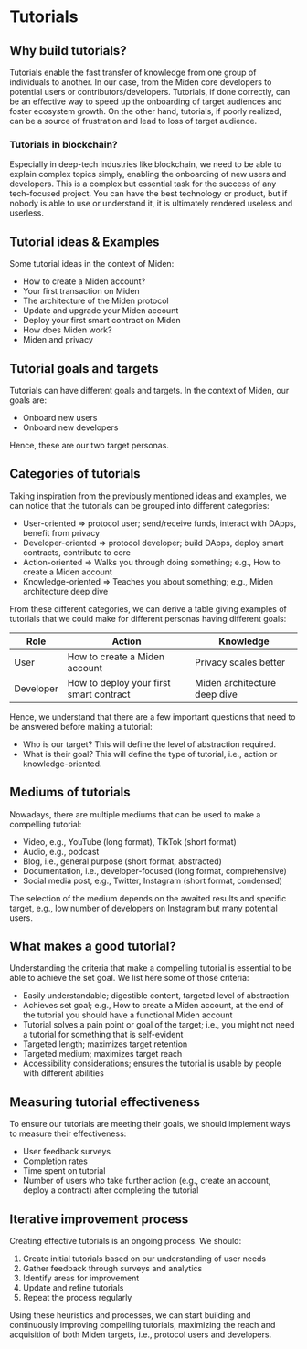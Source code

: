 # Tutorials

## Why build tutorials?

Tutorials enable the fast transfer of knowledge from one group of individuals to another. In our case, from the Miden core developers to potential users or contributors/developers. Tutorials, if done correctly, can be an effective way to speed up the onboarding of target audiences and foster ecosystem growth. On the other hand, tutorials, if poorly realized, can be a source of frustration and lead to loss of target audience.

### Tutorials in blockchain?

Especially in deep-tech industries like blockchain, we need to be able to explain complex topics simply, enabling the onboarding of new users and developers. This is a complex but essential task for the success of any tech-focused project. You can have the best technology or product, but if nobody is able to use or understand it, it is ultimately rendered useless and userless.

## Tutorial ideas & Examples

Some tutorial ideas in the context of Miden:

- How to create a Miden account?
- Your first transaction on Miden
- The architecture of the Miden protocol
- Update and upgrade your Miden account
- Deploy your first smart contract on Miden
- How does Miden work?
- Miden and privacy

## Tutorial goals and targets

Tutorials can have different goals and targets. In the context of Miden, our goals are:

- Onboard new users
- Onboard new developers

Hence, these are our two target personas.

## Categories of tutorials

Taking inspiration from the previously mentioned ideas and examples, we can notice that the tutorials can be grouped into different categories:

- User-oriented => protocol user; send/receive funds, interact with DApps, benefit from privacy
- Developer-oriented => protocol developer; build DApps, deploy smart contracts, contribute to core
- Action-oriented => Walks you through doing something; e.g., How to create a Miden account
- Knowledge-oriented => Teaches you about something; e.g., Miden architecture deep dive

From these different categories, we can derive a table giving examples of tutorials that we could make for different personas having different goals:

| Role      | Action                                  | Knowledge                    |
| --------- | --------------------------------------- | ---------------------------- |
| User      | How to create a Miden account           | Privacy scales better        |
| Developer | How to deploy your first smart contract | Miden architecture deep dive |

Hence, we understand that there are a few important questions that need to be answered before making a tutorial:

- Who is our target? This will define the level of abstraction required.
- What is their goal? This will define the type of tutorial, i.e., action or knowledge-oriented.

## Mediums of tutorials

Nowadays, there are multiple mediums that can be used to make a compelling tutorial:

- Video, e.g., YouTube (long format), TikTok (short format)
- Audio, e.g., podcast
- Blog, i.e., general purpose (short format, abstracted)
- Documentation, i.e., developer-focused (long format, comprehensive)
- Social media post, e.g., Twitter, Instagram (short format, condensed)

The selection of the medium depends on the awaited results and specific target, e.g., low number of developers on Instagram but many potential users.

## What makes a good tutorial?

Understanding the criteria that make a compelling tutorial is essential to be able to achieve the set goal. We list here some of those criteria:

- Easily understandable; digestible content, targeted level of abstraction
- Achieves set goal; e.g., How to create a Miden account, at the end of the tutorial you should have a functional Miden account
- Tutorial solves a pain point or goal of the target; i.e., you might not need a tutorial for something that is self-evident
- Targeted length; maximizes target retention
- Targeted medium; maximizes target reach
- Accessibility considerations; ensures the tutorial is usable by people with different abilities

## Measuring tutorial effectiveness

To ensure our tutorials are meeting their goals, we should implement ways to measure their effectiveness:

- User feedback surveys
- Completion rates
- Time spent on tutorial
- Number of users who take further action (e.g., create an account, deploy a contract) after completing the tutorial

## Iterative improvement process

Creating effective tutorials is an ongoing process. We should:

1. Create initial tutorials based on our understanding of user needs
2. Gather feedback through surveys and analytics
3. Identify areas for improvement
4. Update and refine tutorials
5. Repeat the process regularly

Using these heuristics and processes, we can start building and continuously improving compelling tutorials, maximizing the reach and acquisition of both Miden targets, i.e., protocol users and developers.
